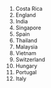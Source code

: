 1. Costa Rica
2. England
3. India
4. Singapore
5. Spain
6. Thailand
7. Malaysia
8. Vietnam
7. Switzerland
8. Hungary
9. Portugal
10. Italy
